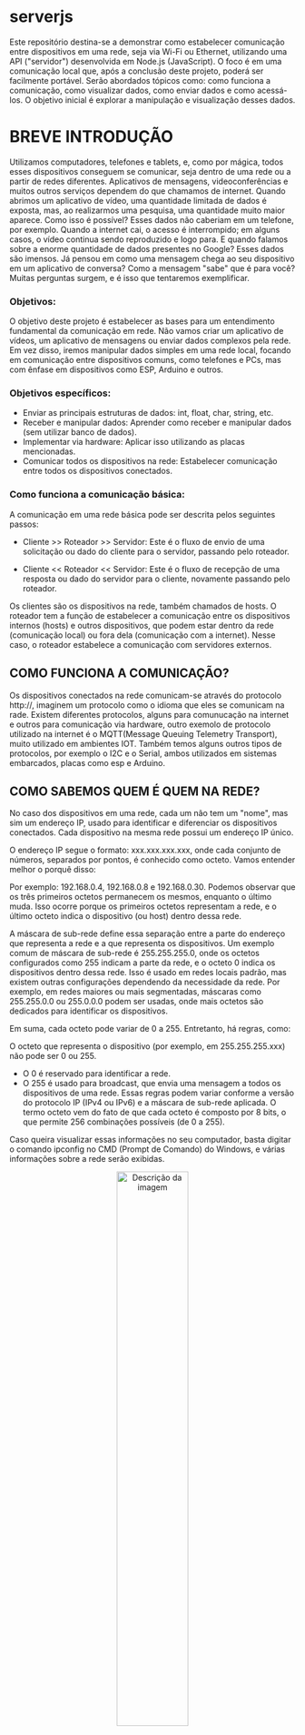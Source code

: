 # serverjs

Este repositório destina-se a demonstrar como estabelecer comunicação entre dispositivos em uma rede, seja via Wi-Fi ou Ethernet, utilizando uma API ("servidor") desenvolvida em Node.js (JavaScript). O foco é em uma comunicação local que, após a conclusão deste projeto, poderá ser facilmente portável. Serão abordados tópicos como: como funciona a comunicação, como visualizar dados, como enviar dados e como acessá-los. O objetivo inicial é explorar a manipulação e visualização desses dados.

# BREVE INTRODUÇÃO

Utilizamos computadores, telefones e tablets, e, como por mágica, todos esses dispositivos conseguem se comunicar, seja dentro de uma rede ou a partir de redes diferentes. Aplicativos de mensagens, videoconferências e muitos outros serviços dependem do que chamamos de internet. Quando abrimos um aplicativo de vídeo, uma quantidade limitada de dados é exposta, mas, ao realizarmos uma pesquisa, uma quantidade muito maior aparece. Como isso é possível? Esses dados não caberiam em um telefone, por exemplo. Quando a internet cai, o acesso é interrompido; em alguns casos, o vídeo continua sendo reproduzido e logo para. E quando falamos sobre a enorme quantidade de dados presentes no Google? Esses dados são imensos. Já pensou em como uma mensagem chega ao seu dispositivo em um aplicativo de conversa? Como a mensagem "sabe" que é para você? Muitas perguntas surgem, e é isso que tentaremos exemplificar.

### Objetivos: 

O objetivo deste projeto é estabelecer as bases para um entendimento fundamental da comunicação em rede. Não vamos criar um aplicativo de vídeos, um aplicativo de mensagens ou enviar dados complexos pela rede. Em vez disso, iremos manipular dados simples em uma rede local, focando em comunicação entre dispositivos comuns, como telefones e PCs, mas com ênfase em dispositivos como ESP, Arduino e outros.


### Objetivos específicos: 

* Enviar as principais estruturas de dados: int, float, char, string, etc.
* Receber e manipular dados: Aprender como receber e manipular dados (sem utilizar banco de dados).
* Implementar via hardware: Aplicar isso utilizando as placas mencionadas.
* Comunicar todos os dispositivos na rede: Estabelecer comunicação entre todos os dispositivos conectados.


### Como funciona a comunicação básica: 
A comunicação em uma rede básica pode ser descrita pelos seguintes passos:

* Cliente >> Roteador >> Servidor: Este é o fluxo de envio de uma solicitação ou dado do cliente para o servidor, passando pelo roteador.

* Cliente << Roteador << Servidor: Este é o fluxo de recepção de uma resposta ou dado do servidor para o cliente, novamente passando pelo roteador.

Os clientes são os dispositivos na rede, também chamados de hosts. O roteador tem a função de estabelecer a comunicação entre os dispositivos internos (hosts) e outros dispositivos, que podem estar dentro da rede (comunicação local) ou fora dela (comunicação com a internet). Nesse caso, o roteador estabelece a comunicação com servidores externos.

## COMO FUNCIONA A COMUNICAÇÃO?

Os dispositivos conectados na rede comunicam-se através do protocolo http://, imaginem um protocolo como o idioma que eles se comunicam na rade. Existem diferentes protocolos, alguns para comunucação na internet e outros para comunicação via hardware, outro exemolo de protocolo utilizado na internet é o MQTT(Message Queuing Telemetry Transport), muito utilizado em ambientes IOT. Também temos alguns outros tipos de protocolos, por exemplo o I2C e o Serial, ambos utilizados em sistemas embarcados, placas como esp e Arduino.


## COMO SABEMOS QUEM É QUEM NA REDE?
No caso dos dispositivos em uma rede, cada um não tem um "nome", mas sim um endereço IP, usado para identificar e diferenciar os dispositivos conectados. Cada dispositivo na mesma rede possui um endereço IP único.

O endereço IP segue o formato: xxx.xxx.xxx.xxx, onde cada conjunto de números, separados por pontos, é conhecido como octeto. Vamos entender melhor o porquê disso:

Por exemplo: 192.168.0.4, 192.168.0.8 e 192.168.0.30. Podemos observar que os três primeiros octetos permanecem os mesmos, enquanto o último muda. Isso ocorre porque os primeiros octetos representam a rede, e o último octeto indica o dispositivo (ou host) dentro dessa rede.

A máscara de sub-rede define essa separação entre a parte do endereço que representa a rede e a que representa os dispositivos. Um exemplo comum de máscara de sub-rede é 255.255.255.0, onde os octetos configurados como 255 indicam a parte da rede, e o octeto 0 indica os dispositivos dentro dessa rede. Isso é usado em redes locais padrão, mas existem outras configurações dependendo da necessidade da rede. Por exemplo, em redes maiores ou mais segmentadas, máscaras como 255.255.0.0 ou 255.0.0.0 podem ser usadas, onde mais octetos são dedicados para identificar os dispositivos.

Em suma, cada octeto pode variar de 0 a 255. Entretanto, há regras, como:

O octeto que representa o dispositivo (por exemplo, em 255.255.255.xxx) não pode ser 0 ou 255.
* O 0 é reservado para identificar a rede.
* O 255 é usado para broadcast, que envia uma mensagem a todos os dispositivos de uma rede.
Essas regras podem variar conforme a versão do protocolo IP (IPv4 ou IPv6) e a máscara de sub-rede aplicada. O termo octeto vem do fato de que cada octeto é composto por 8 bits, o que permite 256 combinações possíveis (de 0 a 255).

Caso queira visualizar essas informações no seu computador, basta digitar o comando ipconfig no CMD (Prompt de Comando) do Windows, e várias informações sobre a rede serão exibidas.


<p align="center">
  <img src="https://github.com/user-attachments/assets/c61163cb-7664-402a-827d-3d3bc2d7f103" alt="Descrição da imagem" width="50%" />
</p>

## NODE.JS 




